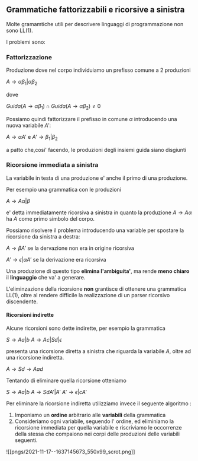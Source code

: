 ## Grammatiche fattorizzabili e ricorsive a sinistra
Molte gramamtiche utili per descrivere linguaggi di programmazione non sono LL(1).

I problemi sono:
### Fattorizzazione
Produzione dove nel corpo individuiamo un prefisso comune a 2 produzioni

$A \to \alpha \beta_1|\alpha \beta_2$

dove 

$Guida(A\to\alpha \beta_1)\cap Guida(A\to \alpha \beta_2)\ne 0$


Possiamo quindi fattorizzare il prefisso in comune $\alpha$ introducendo una nuova variabile $A'$:

$A\to \alpha A'$ e $A'\to \beta_1|\beta_2$

a patto che,cosi' facendo, le produzioni degli insiemi guida siano disgiunti

### Ricorsione immediata a sinistra

La variabile in testa di una produzione e' anche il primo di una produzione.

Per esempio una grammatica con le produzioni

$A\to A\alpha|\beta$

e' detta immediatamente ricorsiva a sinistra in quanto la produzione $A\to A\alpha$ ha $A$ come primo simbolo del corpo.

Possiamo risolvere il problema introducendo una variable per spostare la ricorsione da sinistra a destra:

$A\to \beta A'$  se la dervazione non era in origine ricorsiva

$A'\to \epsilon|\alpha A'$ se la derivazione era ricorsiva

Una produzione di questo tipo **elimina l'ambiguita'**, ma rende **meno chiaro** il **linguaggio** che va' a generare.

L'eliminzazione della ricorsione **non** grantisce di ottenere una grammatica LL(1), oltre al rendere difficile la realizzazione di un parser ricorsivo discendente.

#### Ricorsioni indirette
Alcune ricorsioni sono dette indirette, per esempio la grammatica

$S\to Aa|b$
$A\to Ac|Sd|\epsilon$

presenta una ricorsione diretta a sinistra che riguarda la variabile $A$, oltre ad una ricorsione indiretta.

$A\to Sd \to Aad$

Tentando di eliminare quella ricorsione otteniamo 

$S\to Aa|b$
$A\to SdA'|A'$
$A'\to \epsilon|cA'$

Per eliminare la ricorsione indiretta utilizziamo invece il seguente algoritmo :
1. Imponiamo un **ordine** arbitrario alle **variabili** della grammatica
2. Consideriamo ogni variabile, seguendo l' ordine, ed eliminiamo la ricorsione immediata per quella variabile  e riscriviamo le occorrenze della stessa che compaiono nei corpi delle produzioni delle variabili seguenti.

![[pngs/2021-11-17--1637145673_550x99_scrot.png]]